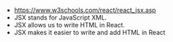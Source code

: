 * https://www.w3schools.com/react/react_jsx.asp
* JSX stands for JavaScript XML.
* JSX allows us to write HTML in React.
* JSX makes it easier to write and add HTML in React
